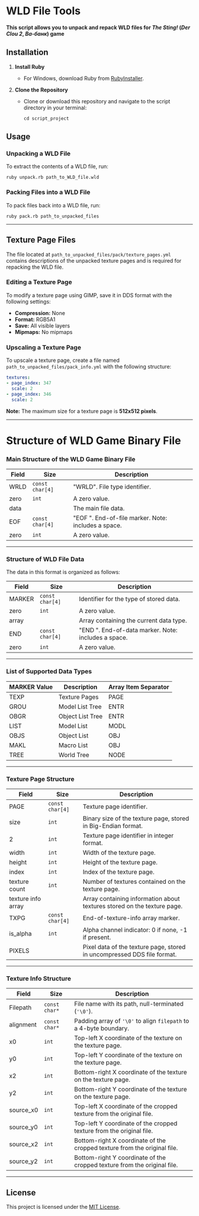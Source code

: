 # WLD File Tools

**This script allows you to unpack and repack WLD files for *The Sting!* (*Der Clou 2*, *Ва-банк*) game**

## Installation

1. **Install Ruby**  
   - For Windows, download Ruby from [RubyInstaller](https://rubyinstaller.org/downloads/).

2. **Clone the Repository**  
   - Clone or download this repository and navigate to the script directory in your terminal:
     ```
     cd script_project
     ```

## Usage

### Unpacking a WLD File
To extract the contents of a WLD file, run:
```
ruby unpack.rb path_to_WLD_file.wld
```

### Packing Files into a WLD File
To pack files back into a WLD file, run:
```
ruby pack.rb path_to_unpacked_files
```

---

## Texture Page Files

The file located at `path_to_unpacked_files/pack/texture_pages.yml` contains descriptions of the unpacked texture pages and is required for repacking the WLD file.

### Editing a Texture Page
To modify a texture page using GIMP, save it in DDS format with the following settings:
- **Compression:** None  
- **Format:** RGB5A1  
- **Save:** All visible layers  
- **Mipmaps:** No mipmaps  

### Upscaling a Texture Page
To upscale a texture page, create a file named `path_to_unpacked_files/pack_info.yml` with the following structure:
```yaml
textures:
- page_index: 347
  scale: 2
- page_index: 346
  scale: 2
```

**Note:** The maximum size for a texture page is **512x512 pixels**.

---


# Structure of WLD Game Binary File

### Main Structure of the WLD Game Binary File

| Field | Size              | Description                                           |
|-------|-------------------|-------------------------------------------------------|
| WRLD  | `const char[4]`   | "WRLD". File type identifier.                         |
| zero  | `int`             | A zero value.                                         |
| data  |                   | The main file data.                                   |
| EOF   | `const char[4]`   | "EOF ". End-of-file marker. Note: includes a space.   |
| zero  | `int`             | A zero value.                                         |

---

### Structure of WLD File Data

The data in this format is organized as follows:

| Field   | Size              | Description                                         |
|---------|-------------------|-----------------------------------------------------|
| MARKER  | `const char[4]`   | Identifier for the type of stored data.             |
| zero    | `int`             | A zero value.                                       |
| array   |                   | Array containing the current data type.             |
| END     | `const char[4]`   | "END ". End-of-data marker. Note: includes a space. |
| zero    | `int`             | A zero value.                                       |

---

### List of Supported Data Types

| MARKER Value | Description         | Array Item Separator |
|--------------|---------------------|----------------------|
| TEXP         | Texture Pages       | PAGE                 |
| GROU         | Model List Tree     | ENTR                 |
| OBGR         | Object List Tree    | ENTR                 |
| LIST         | Model List          | MODL                 |
| OBJS         | Object List         | OBJ                  |
| MAKL         | Macro List          | OBJ                  |
| TREE         | World Tree          | NODE                 |

---

### Texture Page Structure

| Field               | Size              | Description                                                                      |
|---------------------|-------------------|----------------------------------------------------------------------------------|
| PAGE                | `const char[4]`   | Texture page identifier.                                                         |
| size                | `int`             | Binary size of the texture page, stored in Big-Endian format.                    |
| 2                   | `int`             | Texture page identifier in integer format.                                       |
| width               | `int`             | Width of the texture page.                                                       |
| height              | `int`             | Height of the texture page.                                                      |
| index               | `int`             | Index of the texture page.                                                       |
| texture count       | `int`             | Number of textures contained on the texture page.                                |
| texture info array  |                   | Array containing information about textures stored on the texture page.          |
| TXPG                | `const char[4]`   | End-of-texture-info array marker.                                                |
| is_alpha            | `int`             | Alpha channel indicator: 0 if none, -1 if present.                               |
| PIXELS              |                   | Pixel data of the texture page, stored in uncompressed DDS file format.          |

---

### Texture Info Structure

| Field       | Size              | Description                                                             |
|-------------|-------------------|-------------------------------------------------------------------------|
| Filepath    | `const char*`     | File name with its path, null-terminated (`'\0'`).                      |
| alignment   | `const char*`     | Padding array of `'\0'` to align `filepath` to a 4-byte boundary.       |
| x0          | `int`             | Top-left X coordinate of the texture on the texture page.               |
| y0          | `int`             | Top-left Y coordinate of the texture on the texture page.               |
| x2          | `int`             | Bottom-right X coordinate of the texture on the texture page.           |
| y2          | `int`             | Bottom-right Y coordinate of the texture on the texture page.           |
| source_x0   | `int`             | Top-left X coordinate of the cropped texture from the original file.    |
| source_y0   | `int`             | Top-left Y coordinate of the cropped texture from the original file.    |
| source_x2   | `int`             | Bottom-right X coordinate of the cropped texture from the original file.|
| source_y2   | `int`             | Bottom-right Y coordinate of the cropped texture from the original file.|

---

## License
This project is licensed under the [MIT License](LICENSE).
